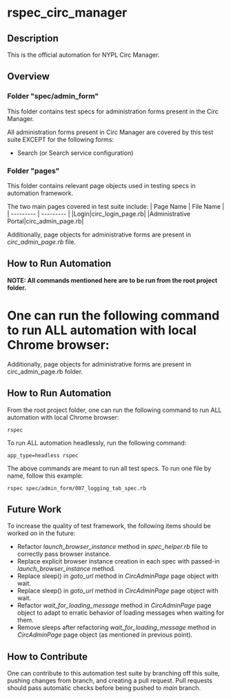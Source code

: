 # rspec_circ_manager
## Description
This is the official automation for NYPL Circ Manager.

## Overview
### Folder "spec/admin_form"
This folder contains test specs for administration forms present in the Circ Manager.

All administration forms present in Circ Manager are covered by this test suite EXCEPT for the following forms:
* Search (or Search service configuration)

### Folder "pages"
This folder contains relevant page objects used in testing specs in automation framework.

The two main pages covered in test suite include:
| Page Name | File Name | 
| --------- | --------- |
|Login|circ_login_page.rb|
|Administrative Portal|circ_admin_page.rb|

Additionally, page objects for administrative forms are present in _circ_admin_page.rb_ file.

## How to Run Automation
__NOTE: All commands mentioned here are to be run from the root project folder.__

One can run the following command to run ALL automation with local Chrome browser:
=======
Additionally, page objects for administrative forms are present in circ_admin_page.rb folder.

## How to Run Automation
From the root project folder, one can run the following command to run ALL automation with local Chrome browser:
```
rspec 
```
To run ALL automation headlessly, run the following command:
```
app_type=headless rspec
```
The above commands are meant to run all test specs. To run one file by name, follow this example:
```
rspec spec/admin_form/007_logging_tab_spec.rb
```

## Future Work
To increase the quality of test framework, the following items should be worked on in the future:
* Refactor _launch_browser_instance_ method in _spec_helper.rb_ file to correctly pass browser instance.
* Replace explicit browser instance creation in each spec with passed-in _launch_browser_instance_ method.
* Replace sleep() in _goto_url_ method in _CircAdminPage_ page object with wait.
* Replace sleep() in _goto_url_ method in _CircAdminPage_ page object with wait.
* Refactor _wait_for_loading_message_ method in _CircAdminPage_ page object to adapt to erratic behavior of loading messages when waiting for them.
* Remove sleeps after refactoring _wait_for_loading_message_ method in _CircAdminPage_ page object (as mentioned in previous point).

## How to Contribute
One can contribute to this automation test suite by branching off this suite, pushing changes from branch, and creating a pull request. Pull requests should pass automatic checks before being pushed to _main_ branch. 

